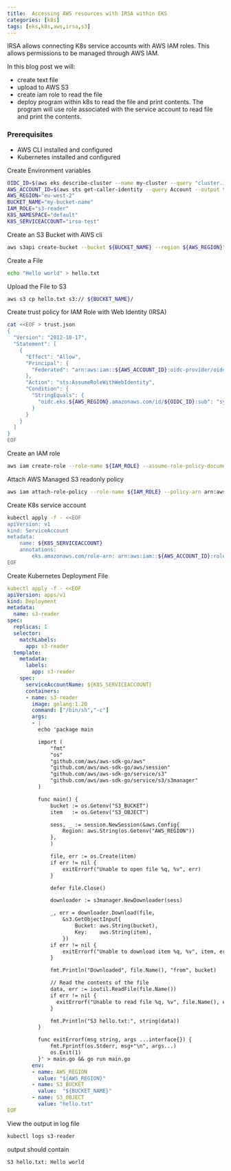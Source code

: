 ```yaml
---
title:  Accessing AWS resources with IRSA within EKS
categories: [k8s]
tags: [eks,k8s,aws,irsa,s3]
---
```

IRSA allows connecting K8s service accounts with AWS IAM roles. This allows permissions to be managed through AWS IAM.

In this blog post we will:
- create text file
- upload to AWS S3
- create iam role to read the file
- deploy program within k8s to read the file and print contents. The program will use role associated with the service account to read file and print the contents.

### Prerequisites
- AWS CLI installed and configured
- Kubernetes installed and configured

Create Environment variables
```bash
OIDC_ID=$(aws eks describe-cluster --name my-cluster --query "cluster.identity.oidc.issuer" --output text | cut -f8 -d"/")
AWS_ACCOUNT_ID=$(aws sts get-caller-identity --query Account --output text)
AWS_REGION="eu-west-2"
BUCKET_NAME="my-bucket-name"
IAM_ROLE="s3-reader"
K8S_NAMESPACE="default"
K8S_SERVICEACCOUNT="irsa-test"
```

Create an S3 Bucket with AWS cli
```bash
aws s3api create-bucket --bucket ${BUCKET_NAME} --region ${AWS_REGION}"
```

Create a File
```bash
echo "Hello world" > hello.txt
```

Upload the File to S3
```bash
aws s3 cp hello.txt s3:// ${BUCKET_NAME}/
```



Create trust policy for  IAM Role with Web Identity (IRSA)
```bash
cat <<EOF > trust.json
{
  "Version": "2012-10-17",
  "Statement": [
    {
      "Effect": "Allow",
      "Principal": {
        "Federated": "arn:aws:iam::${AWS_ACCOUNT_ID}:oidc-provider/oidc.eks.${AWS_REGION}.amazonaws.com/id/${OIDC_ID}"
      },
      "Action": "sts:AssumeRoleWithWebIdentity",
      "Condition": {
        "StringEquals": {
          "oidc.eks.${AWS_REGION}.amazonaws.com/id/${OIDC_ID}:sub": "system:serviceaccount:${K8S_NAMESPACE}:${K8S_SERVICEACCOUNT}"
        }
      }
    }
  ]
}
EOF
```

Create an IAM role
```bash
aws iam create-role --role-name ${IAM_ROLE} --assume-role-policy-document file://trust.json
```

Attach AWS Managed S3 readonly policy
```bash
aws iam attach-role-policy --role-name ${IAM_ROLE} --policy-arn arn:aws:iam::aws:policy/AmazonS3ReadOnlyAccess
```

Create K8s service account
```bash
kubectl apply -f - <<EOF 
apiVersion: v1
kind: ServiceAccount
metadata:
    name: ${K8S_SERVICEACCOUNT}
    annotations:
        eks.amazonaws.com/role-arn: arn:aws:iam::${AWS_ACCOUNT_ID}:role/${IAM_ROLE}
EOF
```


Create Kubernetes Deployment File
```yaml
kubectl apply -f - <<EOF 
apiVersion: apps/v1
kind: Deployment
metadata:
  name: s3-reader
spec:
  replicas: 1
  selector:
    matchLabels:
      app: s3-reader
  template:
    metadata:
      labels:
        app: s3-reader
    spec:
      serviceAccountName: ${K8S_SERVICEACCOUNT}
      containers:
      - name: s3-reader
        image: golang:1.20
        command: ["/bin/sh","-c"]
        args:
        - |
          echo 'package main

          import (
              "fmt"
              "os"
              "github.com/aws/aws-sdk-go/aws"
              "github.com/aws/aws-sdk-go/aws/session"
              "github.com/aws/aws-sdk-go/service/s3"
              "github.com/aws/aws-sdk-go/service/s3/s3manager"
          )

          func main() {
              bucket := os.Getenv("S3_BUCKET")
              item   := os.Getenv("S3_OBJECT")

              sess, _ := session.NewSession(&aws.Config{
                  Region: aws.String(os.Getenv("AWS_REGION"))
              },
              )

              file, err := os.Create(item)
              if err != nil {
                  exitErrorf("Unable to open file %q, %v", err)
              }

              defer file.Close()

              downloader := s3manager.NewDownloader(sess)

              _, err = downloader.Download(file,
                  &s3.GetObjectInput{
                      Bucket: aws.String(bucket),
                      Key:    aws.String(item),
                  })
              if err != nil {
                  exitErrorf("Unable to download item %q, %v", item, err)
              }

              fmt.Println("Downloaded", file.Name(), "from", bucket)

              // Read the contents of the file
              data, err := ioutil.ReadFile(file.Name())
              if err != nil {
                exitErrorf("Unable to read file %q, %v", file.Name(), err)
              }

              fmt.Println("S3 hello.txt:", string(data))
          }

          func exitErrorf(msg string, args ...interface{}) {
              fmt.Fprintf(os.Stderr, msg+"\n", args...)
              os.Exit(1)
          }' > main.go && go run main.go
        env:
        - name: AWS_REGION
          value: "${AWS_REGION}"
        - name: S3_BUCKET
          value:  "${BUCKET_NAME}"
        - name: S3_OBJECT
          value: "hello.txt"
EOF
```

View the output in log file
```bash
kubectl logs s3-reader
```
output should contain
```
S3 hello.txt: Hello world
```